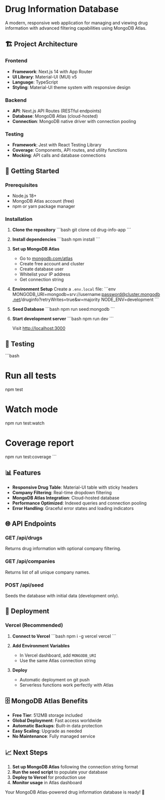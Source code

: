 # Drug Information Database

A modern, responsive web application for managing and viewing drug information with advanced filtering capabilities using MongoDB Atlas.

## 🏗️ Project Architecture

### Frontend
- **Framework**: Next.js 14 with App Router
- **UI Library**: Material-UI (MUI) v5
- **Language**: TypeScript
- **Styling**: Material-UI theme system with responsive design

### Backend
- **API**: Next.js API Routes (RESTful endpoints)
- **Database**: MongoDB Atlas (cloud-hosted)
- **Connection**: MongoDB native driver with connection pooling

### Testing
- **Framework**: Jest with React Testing Library
- **Coverage**: Components, API routes, and utility functions
- **Mocking**: API calls and database connections

## 🚀 Getting Started

### Prerequisites
- Node.js 18+ 
- MongoDB Atlas account (free)
- npm or yarn package manager

### Installation

1. **Clone the repository**
   \`\`\`bash
   git clone <repository-url>
   cd drug-info-app
   \`\`\`

2. **Install dependencies**
   \`\`\`bash
   npm install
   \`\`\`

3. **Set up MongoDB Atlas**
   - Go to [mongodb.com/atlas](https://www.mongodb.com/atlas)
   - Create free account and cluster
   - Create database user
   - Whitelist your IP address
   - Get connection string

4. **Environment Setup**
   Create a `.env.local` file:
   \`\`\`env
   MONGODB_URI=mongodb+srv://username:password@cluster.mongodb.net/druginfo?retryWrites=true&w=majority
   NODE_ENV=development
   \`\`\`

5. **Seed Database**
   \`\`\`bash
   npm run seed:mongodb
   \`\`\`

6. **Start development server**
   \`\`\`bash
   npm run dev
   \`\`\`

   Visit [http://localhost:3000](http://localhost:3000)

## 🧪 Testing

\`\`\`bash
# Run all tests
npm test

# Watch mode
npm run test:watch

# Coverage report
npm run test:coverage
\`\`\`

## 📊 Features

- **Responsive Drug Table**: Material-UI table with sticky headers
- **Company Filtering**: Real-time dropdown filtering
- **MongoDB Atlas Integration**: Cloud-hosted database
- **Performance Optimized**: Indexed queries and connection pooling
- **Error Handling**: Graceful error states and loading indicators

## 🌐 API Endpoints

### GET /api/drugs
Returns drug information with optional company filtering.

### GET /api/companies
Returns list of all unique company names.

### POST /api/seed
Seeds the database with initial data (development only).

## 🚀 Deployment

### Vercel (Recommended)

1. **Connect to Vercel**
   \`\`\`bash
   npm i -g vercel
   vercel
   \`\`\`

2. **Add Environment Variables**
   - In Vercel dashboard, add `MONGODB_URI`
   - Use the same Atlas connection string

3. **Deploy**
   - Automatic deployment on git push
   - Serverless functions work perfectly with Atlas

## 🗄️ MongoDB Atlas Benefits

- **Free Tier**: 512MB storage included
- **Global Deployment**: Fast access worldwide
- **Automatic Backups**: Built-in data protection
- **Easy Scaling**: Upgrade as needed
- **No Maintenance**: Fully managed service

## 📈 Next Steps

1. **Set up MongoDB Atlas** following the connection string format
2. **Run the seed script** to populate your database
3. **Deploy to Vercel** for production use
4. **Monitor usage** in Atlas dashboard

Your MongoDB Atlas-powered drug information database is ready! 🚀